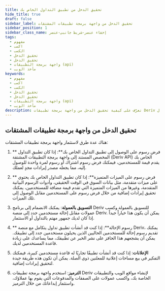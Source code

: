 ```yaml
---
title: تحقيق الدخل من تطبيق التداول الخاص بك
hide_title: true
draft: false
sidebar_label: تحقيق الدخل من واجهة برمجة تطبيقات المشتقات
sidebar_position: 1
sidebar_class_name: إخفاء عنصر-شريط جانبي-عنصر
tags:
  - مفهوم
  - اكسب
  - الكسب
  - تحقيق الدخل
  - تحقيق الدخل
  - واجهة برمجة التطبيقات (api)
  - مأخذ الويب
keywords:
  - مفهوم
  - اكسب
  - الكسب
  - تحقيق الدخل
  - تحقيق الدخل
  - واجهة برمجة التطبيقات (api)
  - مأخذ الويب
description: تعرَّف على كيفية تحقيق الدخل من واجهة برمجة تطبيقات Deriv من خلال أن تصبح شركة تابعة ل Deriv، أو الإعلان على تطبيق التداول الخاص بك، أو تقديم ميزات متميزة.
---
```


## تحقيق الدخل من واجهة برمجة تطبيقات المشتقات

هناك عدة طرق لاستثمار واجهة برمجة تطبيقات المشتقات:

1. \*\* فرض رسوم على الوصول إلى تطبيق التداول الخاص بك\*\*: إذا كان تطبيق التداول المخصص المستند إلى واجهة برمجة التطبيقات المشتقة (Deriv API) الخاص بك يقدم قيمة للمستخدمين، فيمكنك فرض رسوم اشتراك أو رسوم لمرة واحدة للوصول إليه، مما يجعله مصدر إيرادات مجدٍ لعملك.

2. \*\* فرض رسوم على الميزات المتميزة\*\*: إذا كان تطبيق التداول الخاص بك يحتوي على ميزات متقدمة، مثل بيانات السوق في الوقت الحقيقي، وأدوات الرسوم البيانية المتقدمة، وغيرها من الميزات المتميزة التي تقدم قيمة مضافة للمستخدمين، يمكنك تحقيق إيرادات إضافية من خلال فرض رسوم على المستخدمين مقابل الوصول إلى تلك الميزات.

3. **التسويق بالعمولة**: يمكنك الانضمام إلى برنامج Deriv للتسويق بالعمولة وكسب عمولات مقابل إحالة مستخدمين جدد إلى منصة Deriv. يمكن أن يكون هذا خياراً جيداً إذا كان لديك جمهور مهتم بالتداول أو الاستثمار.

4. \*\* رسوم الإحالة\*\*: إذا كنت قد أنشأت تطبيق تداول يتكامل مع منصة Deriv، يمكنك تقديم رسوم إحالة للمستخدمين الحاليين الذين يحيلون مستخدمين جدد إلى تطبيقك. يمكن أن يشجعهم هذا الحافز على نشر الخبر عن تطبيقك، مما يساعدك على زيادة قاعدة المستخدمين لديك.

5. **الإعلانات**: إذا كنت قد أنشأت تطبيقًا تجاريًا له قاعدة مستخدمين كبيرة، فيمكنك التفكير في بيع مساحات إعلانية للمعلنين ذوي الصلة. يمكن أن تكون هذه طريقة جيدة لتحقيق إيرادات إضافية.

6. **الترميز**: استخدم واجهة برمجة تطبيقات Deriv لإنشاء مواقع الويب والتطبيقات الخاصة بك، واكسب عمولات على الصفقات والمدفوعات التي يقوم بها عملاؤك، واستثمار إبداعاتك من خلال الترميز.
